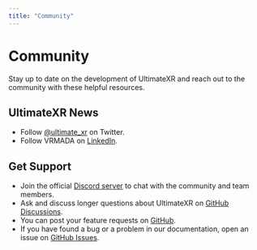```yaml
---
title: "Community"
---
```


# Community
Stay up to date on the development of UltimateXR and reach out to the community with these helpful resources.

## UltimateXR News

- Follow [@ultimate_xr](https://twitter.com/ultimate_xr) on Twitter.
- Follow VRMADA on [LinkedIn](https://www.linkedin.com/company/vrmada/).

## Get Support
- Join the official [Discord server](https://discord.gg/GXHdneaFjA) to chat with the community and team members.
- Ask and discuss longer questions about UltimateXR on [GitHub Discussions](https://github.com/VRMADA/ultimatexr-unity/discussions/).
- You can post your feature requests on [GitHub](https://github.com/VRMADA/ultimatexr-unity/discussions/categories/ideas-and-feature-requests).
- If you have found a bug or a problem in our documentation, open an issue on [GitHub Issues](https://github.com/VRMADA/ultimatexr-unity/issues).
